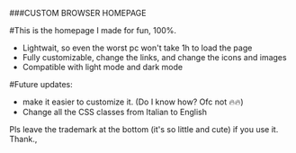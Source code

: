 ###CUSTOM BROWSER HOMEPAGE

#This is the homepage I made for fun, 100%.

- Lightwait, so even the worst pc won't take 1h to load the page
- Fully customizable, change the links, and change the icons and images
- Compatible with light mode and dark mode

#Future updates:

- make it easier to customize it. (Do I know how? Ofc not 🔥🔥)
- Change all the CSS classes from Italian to English

Pls leave the trademark at the bottom (it's so little and cute) if you use it. Thank.,
